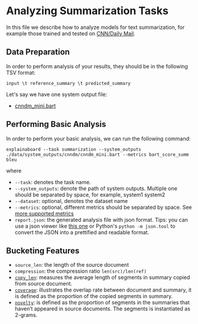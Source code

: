 # Analyzing Summarization Tasks

In this file we describe how to analyze models for text summarization, for example those trained and tested on
[CNN/Daily Mail](http://datalab.nlpedia.ai/#/normal_dataset/6176883933e51a7edda9dd68/dataset_metadata).


## Data Preparation

In order to perform analysis of your results, they should be in the following
TSV format:

```
input \t reference_summary \t predicted_summary
```

Let's say we have one system output file: 
* [cnndm_mini.bart](https://github.com/neulab/ExplainaBoard/blob/main/data/system_outputs/cnndm/cnndm_mini.bart) 



## Performing Basic Analysis

In order to perform your basic analysis, we can run the following command:

```shell
explainaboard --task summarization --system_outputs ./data/system_outputs/cnndm/cnndm_mini.bart --metrics bart_score_summ bleu
```

where
* `--task`: denotes the task name. 
* `--system_outputs`: denote the path of system outputs. Multiple one should be 
  separated by space, for example, system1 system2
* `--dataset`: optional, denotes the dataset name
* `--metrics`: optional, different metrics should be separated by space. See [more supported metrics](https://github.com/neulab/ExplainaBoard/blob/main/docs/supported_tasks.md#summarization)
* `report.json`: the generated analysis file with json format. Tips: you can use a json viewer
                  like [this one](http://jsonviewer.stack.hu/) or Python's `python -m json.tool` to convert
                  the JSON into a prettified and readable format.



## Bucketing Features
* `source_len`: the length of the source document
* `compression`: the compression ratio `len(src)/len(ref)`
* [`copy_len`](https://aclanthology.org/2020.findings-emnlp.329.pdf): measures the average length of segments in summary copied from source document.
* [`coverage`](https://aclanthology.org/2020.findings-emnlp.329.pdf): illustrates the overlap rate between document and summary, it is defined as the proportion of the copied segments in
summary.
* [`novelty`]((https://aclanthology.org/2020.findings-emnlp.329.pdf)): is defined as the proportion of segments in the summaries that haven’t
appeared in source documents. The segments is instantiated as 2-grams.
